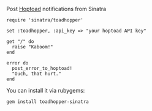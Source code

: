 Post [Hoptoad](http://www.hoptoadapp.com/) notifications from Sinatra

    require 'sinatra/toadhopper'
    
    set :toadhopper, :api_key => "your hoptoad API key"
    
    get "/" do
      raise "Kaboom!"
    end
    
    error do
      post_error_to_hoptoad!
      "Ouch, that hurt."
    end

You can install it via rubygems:

    gem install toadhopper-sinatra
